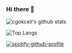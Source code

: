 ### Hi there 👋

<!--
**cgokceli/cgokceli** is a ✨ _special_ ✨ repository because its `README.md` (this file) appears on your GitHub profile.

Here are some ideas to get you started:

- 🔭 I’m currently working on ...
- 🌱 I’m currently learning ...
- 👯 I’m looking to collaborate on ...
- 🤔 I’m looking for help with ...
- 💬 Ask me about ...
- 📫 How to reach me: ...
- 😄 Pronouns: ...
- ⚡ Fun fact: ...
[![GitHub followers](https://img.shields.io/github/followers/cgokceli?label=Follow&style=social)](https://github.com/cgokceli/?tab=follow)
![cgokceli](https://komarev.com/ghpvc/?username=cgokceli)
-->

![cgokceli's github stats](https://github-readme-stats.vercel.app/api?username=cgokceli&count_private=true&show_icons=true&theme=dark&hide_border=true)

![Top Langs](https://github-readme-stats.vercel.app/api/top-langs/?username=cgokceli&langs_count=10&layout=compact&theme=dark&hide_border=true)

 [![spotify-github-profile](https://spotify-github-profile.vercel.app/api/view?uid=1277461634&cover_image=true)](https://spotify-github-profile.vercel.app/api/view?uid=1277461634&redirect=true)
